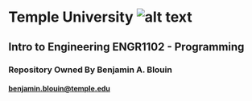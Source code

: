 # Temple University ![alt text](https://www.temple.edu/sites/all/modules/tu_global/images/png/temple-university-main-reversed-logo.png "Temple University")
## Intro to Engineering ENGR1102 - Programming

### Repository Owned By Benjamin A. Blouin
#### [benjamin.blouin@temple.edu](benjamin.blouin@temple.edu "Benjamin Blouin")

